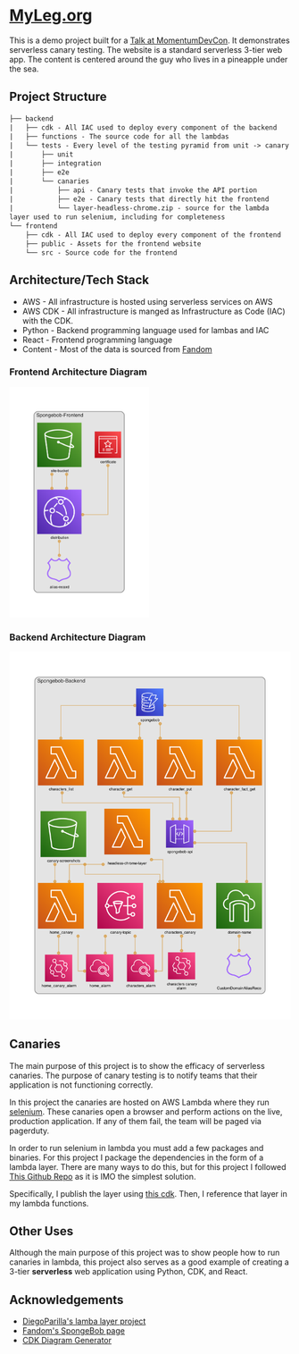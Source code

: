 
# [MyLeg.org](https://myleg.org)

This is a demo project built for a [Talk at MomentumDevCon]([https://momentumdevcon.com/session/348720](https://2022.momentumdevcon.com/session/348720)). It demonstrates serverless canary testing. The website is a standard serverless 3-tier web app. 
The content is centered around the guy who lives in a pineapple under the sea.

## Project Structure
```
├── backend
|   ├── cdk - All IAC used to deploy every component of the backend
|   ├── functions - The source code for all the lambdas
|   └── tests - Every level of the testing pyramid from unit -> canary
|       ├── unit 
|       ├── integration
|       ├── e2e
|       └── canaries
|           ├── api - Canary tests that invoke the API portion 
|           ├── e2e - Canary tests that directly hit the frontend
|           └── layer-headless-chrome.zip - source for the lambda layer used to run selenium, including for completeness
└── frontend
    ├── cdk - All IAC used to deploy every component of the frontend
    ├── public - Assets for the frontend website
    └── src - Source code for the frontend
```

## Architecture/Tech Stack
- AWS - All infrastructure is hosted using serverless services on AWS 
- AWS CDK - All infrastructure is manged as Infrastructure as Code (IAC) with the CDK.
- Python - Backend programming language used for lambas and IAC
- React - Frontend programming language
- Content - Most of the data is sourced from [Fandom](https://spongebob.fandom.com)

### Frontend Architecture Diagram
<img src="frontend/cdk/diagram.png" width="250">

### Backend Architecture Diagram
<img src="backend/cdk/diagram.png" width="1000">

## Canaries
The main purpose of this project is to show the efficacy of serverless canaries. The purpose of canary testing is to notify
teams that their application is not functioning correctly. 

In this project the canaries are hosted on AWS Lambda where they run [selenium](https://selenium-python.readthedocs.io/). These canaries open a browser and
perform actions on the live, production application. If any of them fail, the team will be paged via pagerduty. 

In order to run selenium in lambda you must add a few packages and binaries. For this project I package the dependencies in the form of a lambda layer.
There are many ways to do this, but for this project I followed [This Github Repo](https://github.com/diegoparrilla/headless-chrome-aws-lambda-layer)
as it is IMO the simplest solution.

Specifically, I publish the layer using [this cdk](backend/cdk/app.py). Then, I reference that layer in my lambda functions.

## Other Uses
Although the main purpose of this project was to show people how to run canaries in lambda, this project
also serves as a good example of creating a 3-tier **serverless** web application using Python, CDK, and React. 


## Acknowledgements
* [DiegoParilla's lamba layer project](https://github.com/diegoparrilla/headless-chrome-aws-lambda-layer)
* [Fandom's SpongeBob page](https://spongebob.fandom.com/wiki/Encyclopedia_SpongeBobia)
* [CDK Diagram Generator](https://github.com/pistazie/cdk-dia)
